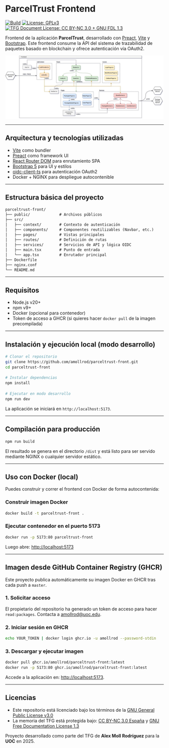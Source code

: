 # ParcelTrust Frontend


[![Build](https://github.com/amollrod/parceltrust-front/actions/workflows/pipeline.yml/badge.svg)](https://github.com/amollrod/parceltrust-front/actions/workflows/pipeline.yml)
[![License: GPLv3](https://img.shields.io/badge/license-GPLv3-blue.svg)](https://www.gnu.org/licenses/gpl-3.0.html)
[![TFG Document License: CC BY-NC 3.0 + GNU FDL 1.3](https://img.shields.io/badge/TFG%20License-CC%20BY--NC%203.0%20%2B%20GNU%20FDL%201.3-blue)](https://creativecommons.org/licenses/by-nc/3.0/es/)

Frontend de la aplicación **ParcelTrust**, desarrollado con [Preact](https://preactjs.com/), [Vite](https://vitejs.dev/) y [Bootstrap](https://getbootstrap.com/). Este frontend consume la API del sistema de trazabilidad de paquetes basado en blockchain y ofrece autenticación vía OAuth2.

![arquitecturaFront.jpg](arquitecturaFront.jpg)

---

## Arquitectura y tecnologías utilizadas

* [Vite](https://vitejs.dev/) como bundler
* [Preact](https://preactjs.com/) como framework UI
* [React Router DOM](https://reactrouter.com/) para enrutamiento SPA
* [Bootstrap 5](https://getbootstrap.com/) para UI y estilos
* [oidc-client-ts](https://github.com/authts/oidc-client-ts) para autenticación OAuth2
* Docker + NGINX para despliegue autocontenible

---

## Estructura básica del proyecto

```
parceltrust-front/
├── public/             # Archivos públicos
├── src/
│   ├── context/        # Contexto de autenticación
│   ├── components/     # Componentes reutilizables (Navbar, etc.)
│   ├── pages/          # Vistas principales
│   ├── routes/         # Definición de rutas
│   ├── services/       # Servicios de API y lógica OIDC
│   ├── main.tsx        # Punto de entrada
│   └── app.tsx         # Enrutador principal
├── Dockerfile
├── nginx.conf
└── README.md
```

---

## Requisitos

* Node.js v20+
* npm v9+
* Docker (opcional para contenedor)
* Token de acceso a GHCR (si quieres hacer `docker pull` de la imagen precompilada)

---

## Instalación y ejecución local (modo desarrollo)

```bash
# Clonar el repositorio
git clone https://github.com/amollrod/parceltrust-front.git
cd parceltrust-front

# Instalar dependencias
npm install

# Ejecutar en modo desarrollo
npm run dev
```

La aplicación se iniciará en `http://localhost:5173`.

---

## Compilación para producción

```bash
npm run build
```

El resultado se genera en el directorio `/dist` y está listo para ser servido mediante NGINX o cualquier servidor estático.

---

## Uso con Docker (local)

Puedes construir y correr el frontend con Docker de forma autocontenida:

### Construir imagen Docker

```bash
docker build -t parceltrust-front .
```

### Ejecutar contenedor en el puerto 5173

```bash
docker run -p 5173:80 parceltrust-front
```

Luego abre: [http://localhost:5173](http://localhost:5173)

---

## Imagen desde GitHub Container Registry (GHCR)

Este proyecto publica automáticamente su imagen Docker en GHCR tras cada push a `master`.

### 1. Solicitar acceso

El propietario del repositorio ha generado un token de acceso para hacer `read:packages`. Contacta a [amollrod@uoc.edu](mailto:amollrod@uoc.edu?subject=[GitHub]%20ACCESS%20TOKEN).

### 2. Iniciar sesión en GHCR

```bash
echo YOUR_TOKEN | docker login ghcr.io -u amollrod --password-stdin
```

### 3. Descargar y ejecutar imagen

```bash
docker pull ghcr.io/amollrod/parceltrust-front:latest
docker run -p 5173:80 ghcr.io/amollrod/parceltrust-front:latest
```

Accede a la aplicación en: [http://localhost:5173](http://localhost:5173).

---

## Licencias

- Este repositorio está licenciado bajo los términos de la [GNU General Public License v3.0](./LICENSE)
- La memoria del TFG está protegida bajo: [CC BY-NC 3.0 España](https://creativecommons.org/licenses/by-nc/3.0/es/) y [GNU Free Documentation License 1.3](https://www.gnu.org/licenses/fdl-1.3.html)


Proyecto desarrollado como parte del TFG de **Alex Moll Rodríguez** para la **UOC** en 2025.